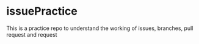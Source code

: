 # issuePractice
This is a practice repo to understand the working of issues, branches, pull request and request
